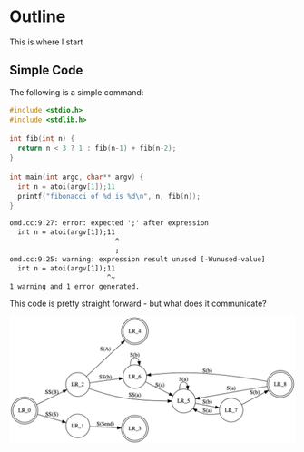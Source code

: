 
# Outline

This is where I start

## Simple Code

The following is a simple command:

```c
#include <stdio.h>
#include <stdlib.h>

int fib(int n) {
  return n < 3 ? 1 : fib(n-1) + fib(n-2);
}

int main(int argc, char** argv) {
  int n = atoi(argv[1]);11
  printf("fibonacci of %d is %d\n", n, fib(n));
}
```
```error
omd.cc:9:27: error: expected ';' after expression
  int n = atoi(argv[1]);11
                          ^
                          ;
omd.cc:9:25: warning: expression result unused [-Wunused-value]
  int n = atoi(argv[1]);11
                        ^~
1 warning and 1 error generated.
```

This code is pretty straight forward - but what does it communicate?

![dot](./outpath.png)

